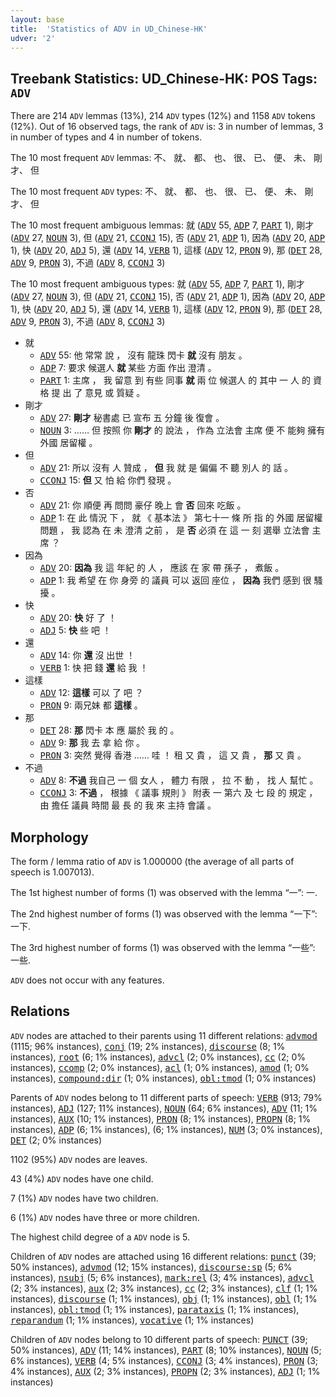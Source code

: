 ```yaml
---
layout: base
title:  'Statistics of ADV in UD_Chinese-HK'
udver: '2'
---
```


## Treebank Statistics: UD_Chinese-HK: POS Tags: `ADV`

There are 214 `ADV` lemmas (13%), 214 `ADV` types (12%) and 1158 `ADV` tokens (12%).
Out of 16 observed tags, the rank of `ADV` is: 3 in number of lemmas, 3 in number of types and 4 in number of tokens.

The 10 most frequent `ADV` lemmas: 不、 就、 都、 也、 很、 已、 便、 未、 剛才、 但

The 10 most frequent `ADV` types:  不、 就、 都、 也、 很、 已、 便、 未、 剛才、 但

The 10 most frequent ambiguous lemmas: 就 (<tt><a href="zh_hk-pos-ADV.html">ADV</a></tt> 55, <tt><a href="zh_hk-pos-ADP.html">ADP</a></tt> 7, <tt><a href="zh_hk-pos-PART.html">PART</a></tt> 1), 剛才 (<tt><a href="zh_hk-pos-ADV.html">ADV</a></tt> 27, <tt><a href="zh_hk-pos-NOUN.html">NOUN</a></tt> 3), 但 (<tt><a href="zh_hk-pos-ADV.html">ADV</a></tt> 21, <tt><a href="zh_hk-pos-CCONJ.html">CCONJ</a></tt> 15), 否 (<tt><a href="zh_hk-pos-ADV.html">ADV</a></tt> 21, <tt><a href="zh_hk-pos-ADP.html">ADP</a></tt> 1), 因為 (<tt><a href="zh_hk-pos-ADV.html">ADV</a></tt> 20, <tt><a href="zh_hk-pos-ADP.html">ADP</a></tt> 1), 快 (<tt><a href="zh_hk-pos-ADV.html">ADV</a></tt> 20, <tt><a href="zh_hk-pos-ADJ.html">ADJ</a></tt> 5), 還 (<tt><a href="zh_hk-pos-ADV.html">ADV</a></tt> 14, <tt><a href="zh_hk-pos-VERB.html">VERB</a></tt> 1), 這樣 (<tt><a href="zh_hk-pos-ADV.html">ADV</a></tt> 12, <tt><a href="zh_hk-pos-PRON.html">PRON</a></tt> 9), 那 (<tt><a href="zh_hk-pos-DET.html">DET</a></tt> 28, <tt><a href="zh_hk-pos-ADV.html">ADV</a></tt> 9, <tt><a href="zh_hk-pos-PRON.html">PRON</a></tt> 3), 不過 (<tt><a href="zh_hk-pos-ADV.html">ADV</a></tt> 8, <tt><a href="zh_hk-pos-CCONJ.html">CCONJ</a></tt> 3)

The 10 most frequent ambiguous types:  就 (<tt><a href="zh_hk-pos-ADV.html">ADV</a></tt> 55, <tt><a href="zh_hk-pos-ADP.html">ADP</a></tt> 7, <tt><a href="zh_hk-pos-PART.html">PART</a></tt> 1), 剛才 (<tt><a href="zh_hk-pos-ADV.html">ADV</a></tt> 27, <tt><a href="zh_hk-pos-NOUN.html">NOUN</a></tt> 3), 但 (<tt><a href="zh_hk-pos-ADV.html">ADV</a></tt> 21, <tt><a href="zh_hk-pos-CCONJ.html">CCONJ</a></tt> 15), 否 (<tt><a href="zh_hk-pos-ADV.html">ADV</a></tt> 21, <tt><a href="zh_hk-pos-ADP.html">ADP</a></tt> 1), 因為 (<tt><a href="zh_hk-pos-ADV.html">ADV</a></tt> 20, <tt><a href="zh_hk-pos-ADP.html">ADP</a></tt> 1), 快 (<tt><a href="zh_hk-pos-ADV.html">ADV</a></tt> 20, <tt><a href="zh_hk-pos-ADJ.html">ADJ</a></tt> 5), 還 (<tt><a href="zh_hk-pos-ADV.html">ADV</a></tt> 14, <tt><a href="zh_hk-pos-VERB.html">VERB</a></tt> 1), 這樣 (<tt><a href="zh_hk-pos-ADV.html">ADV</a></tt> 12, <tt><a href="zh_hk-pos-PRON.html">PRON</a></tt> 9), 那 (<tt><a href="zh_hk-pos-DET.html">DET</a></tt> 28, <tt><a href="zh_hk-pos-ADV.html">ADV</a></tt> 9, <tt><a href="zh_hk-pos-PRON.html">PRON</a></tt> 3), 不過 (<tt><a href="zh_hk-pos-ADV.html">ADV</a></tt> 8, <tt><a href="zh_hk-pos-CCONJ.html">CCONJ</a></tt> 3)


* 就
  * <tt><a href="zh_hk-pos-ADV.html">ADV</a></tt> 55: 他 常常 說 ， 沒有 龍珠 閃卡 <b>就</b> 沒有 朋友 。
  * <tt><a href="zh_hk-pos-ADP.html">ADP</a></tt> 7: 要求 候選人 <b>就</b> 某些 方面 作出 澄清 。
  * <tt><a href="zh_hk-pos-PART.html">PART</a></tt> 1: 主席 ， 我 留意 到 有些 同事 <b>就</b> 兩 位 候選人 的 其中 一 人 的 資格 提 出 了 意見 或 質疑 。
* 剛才
  * <tt><a href="zh_hk-pos-ADV.html">ADV</a></tt> 27: <b>剛才</b> 秘書處 已 宣布 五 分鐘 後 復會 。
  * <tt><a href="zh_hk-pos-NOUN.html">NOUN</a></tt> 3: …… 但 按照 你 <b>剛才</b> 的 說法 ， 作為 立法會 主席 便 不 能夠 擁有 外國 居留權 。
* 但
  * <tt><a href="zh_hk-pos-ADV.html">ADV</a></tt> 21: 所以 沒有 人 贊成 ， <b>但</b> 我 就 是 偏偏 不 聽 別人 的 話 。
  * <tt><a href="zh_hk-pos-CCONJ.html">CCONJ</a></tt> 15: <b>但</b> 又 怕 給 你們 發現 。
* 否
  * <tt><a href="zh_hk-pos-ADV.html">ADV</a></tt> 21: 你 順便 再 問問 豪仔 晚上 會 <b>否</b> 回來 吃飯 。
  * <tt><a href="zh_hk-pos-ADP.html">ADP</a></tt> 1: 在 此 情況 下 ， 就 《 基本法 》 第七十一 條 所 指 的 外國 居留權 問題 ， 我 認為 在 未 澄清 之前 ， 是 <b>否</b> 必須 在 這 一 刻 選舉 立法會 主席 ？
* 因為
  * <tt><a href="zh_hk-pos-ADV.html">ADV</a></tt> 20: <b>因為</b> 我 這 年紀 的 人 ， 應該 在 家 帶 孫子 ， 煮飯 。
  * <tt><a href="zh_hk-pos-ADP.html">ADP</a></tt> 1: 我 希望 在 你 身旁 的 議員 可以 返回 座位 ， <b>因為</b> 我們 感到 很 騷擾 。
* 快
  * <tt><a href="zh_hk-pos-ADV.html">ADV</a></tt> 20: <b>快</b> 好 了 ！
  * <tt><a href="zh_hk-pos-ADJ.html">ADJ</a></tt> 5: <b>快</b> 些 吧 ！
* 還
  * <tt><a href="zh_hk-pos-ADV.html">ADV</a></tt> 14: 你 <b>還</b> 沒 出世 ！
  * <tt><a href="zh_hk-pos-VERB.html">VERB</a></tt> 1: 快 把 錢 <b>還</b> 給 我 ！
* 這樣
  * <tt><a href="zh_hk-pos-ADV.html">ADV</a></tt> 12: <b>這樣</b> 可以 了 吧 ？
  * <tt><a href="zh_hk-pos-PRON.html">PRON</a></tt> 9: 兩兄妹 都 <b>這樣</b> 。
* 那
  * <tt><a href="zh_hk-pos-DET.html">DET</a></tt> 28: <b>那</b> 閃卡 本 應 屬於 我 的 。
  * <tt><a href="zh_hk-pos-ADV.html">ADV</a></tt> 9: <b>那</b> 我 去 拿 給 你 。
  * <tt><a href="zh_hk-pos-PRON.html">PRON</a></tt> 3: 突然 覺得 香港 …… 哇 ！ 租 又 貴 ， 這 又 貴 ， <b>那</b> 又 貴 。
* 不過
  * <tt><a href="zh_hk-pos-ADV.html">ADV</a></tt> 8: <b>不過</b> 我自己 一 個 女人 ， 體力 有限 ， 拉 不 動 ， 找 人 幫忙 。
  * <tt><a href="zh_hk-pos-CCONJ.html">CCONJ</a></tt> 3: <b>不過</b> ， 根據 《 議事 規則 》 附表 一 第六 及 七 段 的 規定 ， 由 擔任 議員 時間 最 長 的 我 來 主持 會議 。

## Morphology

The form / lemma ratio of `ADV` is 1.000000 (the average of all parts of speech is 1.007013).

The 1st highest number of forms (1) was observed with the lemma “一”: 一.

The 2nd highest number of forms (1) was observed with the lemma “一下”: 一下.

The 3rd highest number of forms (1) was observed with the lemma “一些”: 一些.

`ADV` does not occur with any features.


## Relations

`ADV` nodes are attached to their parents using 11 different relations: <tt><a href="zh_hk-dep-advmod.html">advmod</a></tt> (1115; 96% instances), <tt><a href="zh_hk-dep-conj.html">conj</a></tt> (19; 2% instances), <tt><a href="zh_hk-dep-discourse.html">discourse</a></tt> (8; 1% instances), <tt><a href="zh_hk-dep-root.html">root</a></tt> (6; 1% instances), <tt><a href="zh_hk-dep-advcl.html">advcl</a></tt> (2; 0% instances), <tt><a href="zh_hk-dep-cc.html">cc</a></tt> (2; 0% instances), <tt><a href="zh_hk-dep-ccomp.html">ccomp</a></tt> (2; 0% instances), <tt><a href="zh_hk-dep-acl.html">acl</a></tt> (1; 0% instances), <tt><a href="zh_hk-dep-amod.html">amod</a></tt> (1; 0% instances), <tt><a href="zh_hk-dep-compound-dir.html">compound:dir</a></tt> (1; 0% instances), <tt><a href="zh_hk-dep-obl-tmod.html">obl:tmod</a></tt> (1; 0% instances)

Parents of `ADV` nodes belong to 11 different parts of speech: <tt><a href="zh_hk-pos-VERB.html">VERB</a></tt> (913; 79% instances), <tt><a href="zh_hk-pos-ADJ.html">ADJ</a></tt> (127; 11% instances), <tt><a href="zh_hk-pos-NOUN.html">NOUN</a></tt> (64; 6% instances), <tt><a href="zh_hk-pos-ADV.html">ADV</a></tt> (11; 1% instances), <tt><a href="zh_hk-pos-AUX.html">AUX</a></tt> (10; 1% instances), <tt><a href="zh_hk-pos-PRON.html">PRON</a></tt> (8; 1% instances), <tt><a href="zh_hk-pos-PROPN.html">PROPN</a></tt> (8; 1% instances), <tt><a href="zh_hk-pos-ADP.html">ADP</a></tt> (6; 1% instances),  (6; 1% instances), <tt><a href="zh_hk-pos-NUM.html">NUM</a></tt> (3; 0% instances), <tt><a href="zh_hk-pos-DET.html">DET</a></tt> (2; 0% instances)

1102 (95%) `ADV` nodes are leaves.

43 (4%) `ADV` nodes have one child.

7 (1%) `ADV` nodes have two children.

6 (1%) `ADV` nodes have three or more children.

The highest child degree of a `ADV` node is 5.

Children of `ADV` nodes are attached using 16 different relations: <tt><a href="zh_hk-dep-punct.html">punct</a></tt> (39; 50% instances), <tt><a href="zh_hk-dep-advmod.html">advmod</a></tt> (12; 15% instances), <tt><a href="zh_hk-dep-discourse-sp.html">discourse:sp</a></tt> (5; 6% instances), <tt><a href="zh_hk-dep-nsubj.html">nsubj</a></tt> (5; 6% instances), <tt><a href="zh_hk-dep-mark-rel.html">mark:rel</a></tt> (3; 4% instances), <tt><a href="zh_hk-dep-advcl.html">advcl</a></tt> (2; 3% instances), <tt><a href="zh_hk-dep-aux.html">aux</a></tt> (2; 3% instances), <tt><a href="zh_hk-dep-cc.html">cc</a></tt> (2; 3% instances), <tt><a href="zh_hk-dep-clf.html">clf</a></tt> (1; 1% instances), <tt><a href="zh_hk-dep-discourse.html">discourse</a></tt> (1; 1% instances), <tt><a href="zh_hk-dep-obj.html">obj</a></tt> (1; 1% instances), <tt><a href="zh_hk-dep-obl.html">obl</a></tt> (1; 1% instances), <tt><a href="zh_hk-dep-obl-tmod.html">obl:tmod</a></tt> (1; 1% instances), <tt><a href="zh_hk-dep-parataxis.html">parataxis</a></tt> (1; 1% instances), <tt><a href="zh_hk-dep-reparandum.html">reparandum</a></tt> (1; 1% instances), <tt><a href="zh_hk-dep-vocative.html">vocative</a></tt> (1; 1% instances)

Children of `ADV` nodes belong to 10 different parts of speech: <tt><a href="zh_hk-pos-PUNCT.html">PUNCT</a></tt> (39; 50% instances), <tt><a href="zh_hk-pos-ADV.html">ADV</a></tt> (11; 14% instances), <tt><a href="zh_hk-pos-PART.html">PART</a></tt> (8; 10% instances), <tt><a href="zh_hk-pos-NOUN.html">NOUN</a></tt> (5; 6% instances), <tt><a href="zh_hk-pos-VERB.html">VERB</a></tt> (4; 5% instances), <tt><a href="zh_hk-pos-CCONJ.html">CCONJ</a></tt> (3; 4% instances), <tt><a href="zh_hk-pos-PRON.html">PRON</a></tt> (3; 4% instances), <tt><a href="zh_hk-pos-AUX.html">AUX</a></tt> (2; 3% instances), <tt><a href="zh_hk-pos-PROPN.html">PROPN</a></tt> (2; 3% instances), <tt><a href="zh_hk-pos-ADJ.html">ADJ</a></tt> (1; 1% instances)

